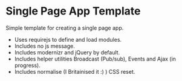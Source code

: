 # Single Page App Template
Simple template for creating a single page app.

* Uses requirejs to define and load modules.
* Includes no js message.
* Includes modernizr and jQuery by default.
* Includes helper utilities Broadcast (Pub/sub), Events and Ajax (in progress).
* Includes normalise (I Britainised it :) ) CSS reset.
